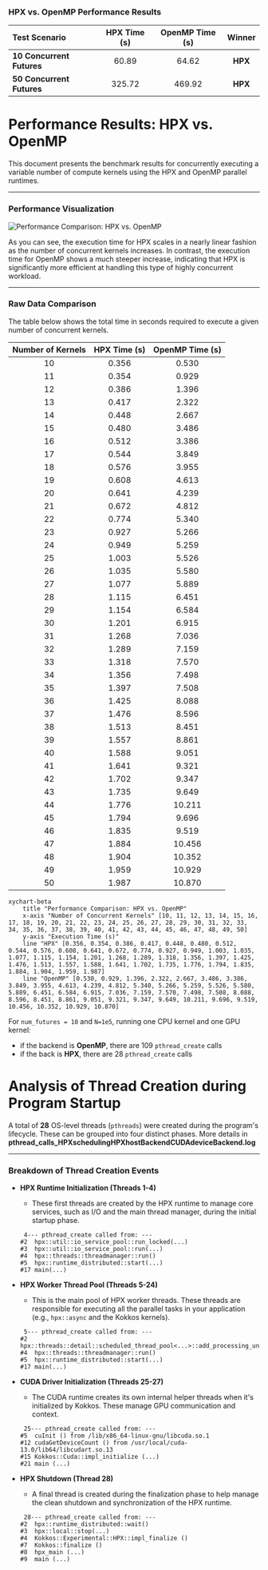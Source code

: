 ### **HPX vs. OpenMP Performance Results**

| Test Scenario | HPX Time (s) | OpenMP Time (s) | **Winner** |
| :--- | :---: | :---: | :---: |
| **10 Concurrent Futures** | 60.89 | 64.62 | **HPX** |
| **50 Concurrent Futures** | 325.72 | 469.92 | **HPX** |

# Performance Results: HPX vs. OpenMP

This document presents the benchmark results for concurrently executing a variable number of compute kernels using the HPX and OpenMP parallel runtimes.

***

### Performance Visualization

![Performance Comparison: HPX vs. OpenMP](hpx_vs_omp_performance.png)

As you can see, the execution time for HPX scales in a nearly linear fashion as the number of concurrent kernels increases. In contrast, the execution time for OpenMP shows a much steeper increase, indicating that HPX is significantly more efficient at handling this type of highly concurrent workload.

***

### Raw Data Comparison

The table below shows the total time in seconds required to execute a given number of concurrent kernels.

| Number of Kernels | HPX Time (s) | OpenMP Time (s) |
| :---: | :---: | :---: |
| 10 | 0.356 | 0.530 |
| 11 | 0.354 | 0.929 |
| 12 | 0.386 | 1.396 |
| 13 | 0.417 | 2.322 |
| 14 | 0.448 | 2.667 |
| 15 | 0.480 | 3.486 |
| 16 | 0.512 | 3.386 |
| 17 | 0.544 | 3.849 |
| 18 | 0.576 | 3.955 |
| 19 | 0.608 | 4.613 |
| 20 | 0.641 | 4.239 |
| 21 | 0.672 | 4.812 |
| 22 | 0.774 | 5.340 |
| 23 | 0.927 | 5.266 |
| 24 | 0.949 | 5.259 |
| 25 | 1.003 | 5.526 |
| 26 | 1.035 | 5.580 |
| 27 | 1.077 | 5.889 |
| 28 | 1.115 | 6.451 |
| 29 | 1.154 | 6.584 |
| 30 | 1.201 | 6.915 |
| 31 | 1.268 | 7.036 |
| 32 | 1.289 | 7.159 |
| 33 | 1.318 | 7.570 |
| 34 | 1.356 | 7.498 |
| 35 | 1.397 | 7.508 |
| 36 | 1.425 | 8.088 |
| 37 | 1.476 | 8.596 |
| 38 | 1.513 | 8.451 |
| 39 | 1.557 | 8.861 |
| 40 | 1.588 | 9.051 |
| 41 | 1.641 | 9.321 |
| 42 | 1.702 | 9.347 |
| 43 | 1.735 | 9.649 |
| 44 | 1.776 | 10.211 |
| 45 | 1.794 | 9.696 |
| 46 | 1.835 | 9.519 |
| 47 | 1.884 | 10.456 |
| 48 | 1.904 | 10.352 |
| 49 | 1.959 | 10.929 |
| 50 | 1.987 | 10.870 |

```mermaid
xychart-beta
    title "Performance Comparison: HPX vs. OpenMP"
    x-axis "Number of Concurrent Kernels" [10, 11, 12, 13, 14, 15, 16, 17, 18, 19, 20, 21, 22, 23, 24, 25, 26, 27, 28, 29, 30, 31, 32, 33, 34, 35, 36, 37, 38, 39, 40, 41, 42, 43, 44, 45, 46, 47, 48, 49, 50]
    y-axis "Execution Time (s)"
    line "HPX" [0.356, 0.354, 0.386, 0.417, 0.448, 0.480, 0.512, 0.544, 0.576, 0.608, 0.641, 0.672, 0.774, 0.927, 0.949, 1.003, 1.035, 1.077, 1.115, 1.154, 1.201, 1.268, 1.289, 1.318, 1.356, 1.397, 1.425, 1.476, 1.513, 1.557, 1.588, 1.641, 1.702, 1.735, 1.776, 1.794, 1.835, 1.884, 1.904, 1.959, 1.987]
    line "OpenMP" [0.530, 0.929, 1.396, 2.322, 2.667, 3.486, 3.386, 3.849, 3.955, 4.613, 4.239, 4.812, 5.340, 5.266, 5.259, 5.526, 5.580, 5.889, 6.451, 6.584, 6.915, 7.036, 7.159, 7.570, 7.498, 7.508, 8.088, 8.596, 8.451, 8.861, 9.051, 9.321, 9.347, 9.649, 10.211, 9.696, 9.519, 10.456, 10.352, 10.929, 10.870]
```



For `num_futures = 10` and `N=1e5`, running one CPU kernel and one GPU kernel:
- if the backend is **OpenMP**, there are 109 `pthread_create` calls
- if the back is **HPX**, there are  28 `pthread_create` calls

# Analysis of Thread Creation during Program Startup

A total of **28** OS-level threads (`pthreads`) were created during the program's lifecycle. These can be grouped into four distinct phases. More details in **pthread_calls_HPXschedulingHPXhostBackendCUDAdeviceBackend.log**

-----

### Breakdown of Thread Creation Events

  * **HPX Runtime Initialization (Threads 1-4)**

      * These first threads are created by the HPX runtime to manage core services, such as I/O and the main thread manager, during the initial startup phase.

    <!-- end list -->

    ```gdb
     4--- pthread_create called from: ---
    #2  hpx::util::io_service_pool::run_locked(...)
    #3  hpx::util::io_service_pool::run(...)
    #4  hpx::threads::threadmanager::run()
    #5  hpx::runtime_distributed::start(...)
    #17 main(...)
    ```

  * **HPX Worker Thread Pool (Threads 5-24)**

      * This is the main pool of HPX worker threads. These threads are responsible for executing all the parallel tasks in your application (e.g., `hpx::async` and the Kokkos kernels).

    <!-- end list -->

    ```gdb
     5--- pthread_create called from: ---
    #2  hpx::threads::detail::scheduled_thread_pool<...>::add_processing_unit_internal(...)
    #4  hpx::threads::threadmanager::run()
    #5  hpx::runtime_distributed::start(...)
    #17 main(...)
    ```

  * **CUDA Driver Initialization (Threads 25-27)**

      * The CUDA runtime creates its own internal helper threads when it's initialized by Kokkos. These manage GPU communication and context.

    <!-- end list -->

    ```gdb
     25--- pthread_create called from: ---
    #5  cuInit () from /lib/x86_64-linux-gnu/libcuda.so.1
    #12 cudaGetDeviceCount () from /usr/local/cuda-13.0/lib64/libcudart.so.13
    #15 Kokkos::Cuda::impl_initialize (...)
    #21 main (...)
    ```

  * **HPX Shutdown (Thread 28)**

      * A final thread is created during the finalization phase to help manage the clean shutdown and synchronization of the HPX runtime.

    <!-- end list -->

    ```gdb
     28--- pthread_create called from: ---
    #2  hpx::runtime_distributed::wait()
    #3  hpx::local::stop(...)
    #4  Kokkos::Experimental::HPX::impl_finalize ()
    #7  Kokkos::finalize ()
    #8  hpx_main (...)
    #9  main (...)
    ```
